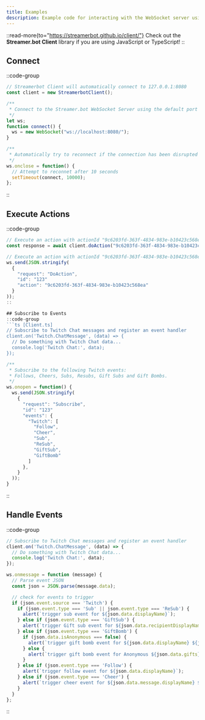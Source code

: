 ```yaml
---
title: Examples
description: Example code for interacting with the WebSocket server using JavaScript
---
```


::read-more{to="https://streamerbot.github.io/client/"}
Check out the **Streamer.bot Client** library if you are using JavaScript or TypeScript!
::

## Connect
::code-group
  ```ts [Client.ts]
  // Streamerbot Client will automatically connect to 127.0.0.1:8080
  const client = new StreamerbotClient();
  ```
  ```js [Vanilla.js]
  /**
   * Connect to the Streamer.bot WebSocket Server using the default port (8080)
   */
  let ws;
  function connect() {
    ws = new WebSocket("ws://localhost:8080/");
  }

  /**
   * Automatically try to reconnect if the connection has been disrupted
   */
  ws.onclose = function() {
    // Attempt to reconnet after 10 seconds
    setTimeout(connect, 10000);
  };
  ```
::

## Execute Actions
::code-group
  ```ts [Client.ts]
  // Execute an action with actionId "9c6203fd-363f-4834-983e-b10423c568ea"
  const response = await client.doAction("9c6203fd-363f-4834-983e-b10423c568ea");
  ```
  ```js [Vanilla.js]
  // Execute an action with actionId "9c6203fd-363f-4834-983e-b10423c568ea"
  ws.send(JSON.stringify(
    {
      "request": "DoAction",
      "id": "123"
      "action": "9c6203fd-363f-4834-983e-b10423c568ea"
    }
  ));
::

## Subscribe to Events
::code-group
  ```ts [Client.ts]
  // Subscribe to Twitch Chat messages and register an event handler
  client.on('Twitch.ChatMessage', (data) => {
    // Do something with Twitch Chat data...
    console.log('Twitch Chat:', data);
  });
  ```
  ```js [Vanilla.js]
  /**
   * Subscribe to the following Twitch events:
   * Follows, Cheers, Subs, Resubs, Gift Subs and Gift Bombs.
   */
  ws.onopen = function() {
    ws.send(JSON.stringify(
      {
        "request": "Subscribe",
        "id": "123"
        "events": {
          "Twitch": [
            "Follow",
            "Cheer",
            "Sub",
            "ReSub",
            "GiftSub",
            "GiftBomb"
          ]
        },
      }
    ));
  }
  ```
::

## Handle Events

::code-group
  ```ts [Client.ts]
  // Subscribe to Twitch Chat messages and register an event handler
  client.on('Twitch.ChatMessage', (data) => {
    // Do something with Twitch Chat data...
    console.log('Twitch Chat:', data);
  });
  ```
  ```js [Vanilla.js]
  ws.onmessage = function (message) {
    // Parse event JSON
    const json = JSON.parse(message.data);

    // check for events to trigger
    if (json.event.source === 'Twitch') {
      if (json.event.type === 'Sub' || json.event.type === 'ReSub') {
        alert(`trigger sub event for ${json.data.displayName}`);
      } else if (json.event.type === 'GiftSub') {
        alert(`trigger Gift sub event for ${json.data.recipientDisplayName}`);
      } else if (json.event.type === 'GiftBomb') {
        if (json.data.isAnonymous === false) {
          alert(`trigger gift bomb event for ${json.data.displayName} ${json.data.gifts} subs`);
        } else {
          alert(`trigger gift bomb event for Anonymous ${json.data.gifts} subs`);
        }
      } else if (json.event.type === 'Follow') {
        alert(`trigger follow event for ${json.data.displayName}`);
      } else if (json.event.type === 'Cheer') {
        alert(`trigger cheer event for ${json.data.message.displayName} ${json.data.message.bits}`);
      }
    }
  };
  ```
::